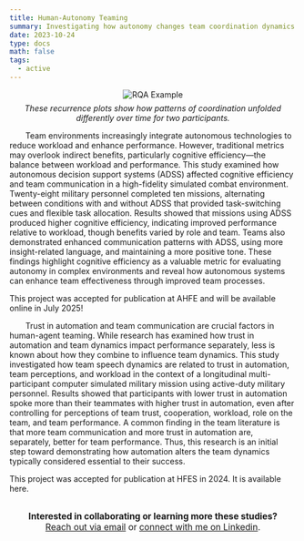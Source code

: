 ```yaml
---
title: Human-Autonomy Teaming
summary: Investigating how autonomy changes team coordination dynamics.
date: 2023-10-24
type: docs
math: false
tags:
  - active
---
```


<figure style="text-align: center; margin: 0 auto;">
  <img src="rqa_example.png" alt="RQA Example" style="max-width: 100%; height: auto;">
  <figcaption style="margin-top: 0.5em; font-style: italic;">
    These recurrence plots show how patterns of coordination unfolded differently over time for two participants.
  </figcaption>
</figure>

<p style="text-indent: 2em;"> Team environments increasingly integrate autonomous technologies to reduce workload and enhance performance. However, traditional metrics may overlook indirect benefits, particularly cognitive efficiency—the balance between workload and performance. This study examined how autonomous decision support systems (ADSS) affected cognitive efficiency and team communication in a high-fidelity simulated combat environment. Twenty-eight military personnel completed ten missions, alternating between conditions with and without ADSS that provided task-switching cues and flexible task allocation. Results showed that missions using ADSS produced higher cognitive efficiency, indicating improved performance relative to workload, though benefits varied by role and team. Teams also demonstrated enhanced communication patterns with ADSS, using more insight-related language, and maintaining a more positive tone. These findings highlight cognitive efficiency as a valuable metric for evaluating autonomy in complex environments and reveal how autonomous systems can enhance team effectiveness through improved team processes. </p>

This project was accepted for publication at AHFE and will be available online in July 2025! 

<p style="text-indent: 2em;"> Trust in automation and team communication are crucial factors in human-agent teaming. While research has examined how trust in automation and team dynamics impact performance separately, less is known about how they combine to influence team dynamics. This study investigated how team speech dynamics are related to trust in automation, team perceptions, and workload in the context of a longitudinal multi-participant computer simulated military mission using active-duty military personnel. Results showed that participants with lower trust in automation spoke more than their teammates with higher trust in automation, even after controlling for perceptions of team trust, cooperation, workload, role on the team, and team performance. A common finding in the team literature is that more team communication and more trust in automation are, separately, better for team performance. Thus, this research is an initial step toward demonstrating how automation alters the team dynamics typically considered essential to their success. </p>

This project was accepted for publication at HFES in 2024. It is available here. 

<div style="margin-top: 2em; text-align: center; font-size: 1.1em;">
  <strong>Interested in collaborating or learning more these studies?</strong><br>
  <a href="mailto:tkara.mullin@ucf.edu">Reach out via email</a> or 
  <a href="https://www.linkedin.com/in/tkara-mullins/">connect with me on Linkedin</a>.
</div>



<!--more-->
